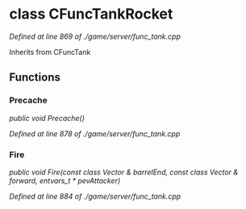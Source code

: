 # class CFuncTankRocket

*Defined at line 869 of ./game/server/func_tank.cpp*

Inherits from CFuncTank



## Functions

### Precache

*public void Precache()*

*Defined at line 878 of ./game/server/func_tank.cpp*

### Fire

*public void Fire(const class Vector & barrelEnd, const class Vector & forward, entvars_t * pevAttacker)*

*Defined at line 884 of ./game/server/func_tank.cpp*



